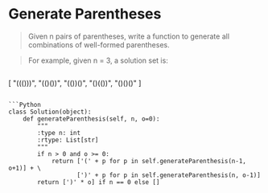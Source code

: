 # Generate Parentheses

> Given n pairs of parentheses, write a function to generate all combinations of well-formed parentheses.

> For example, given n = 3, a solution set is:

> ```
[
  "((()))",
  "(()())",
  "(())()",
  "()(())",
  "()()()"
]
```

```Python
class Solution(object):
    def generateParenthesis(self, n, o=0):
        """
        :type n: int
        :rtype: List[str]
        """
        if n > 0 and o >= 0:
            return ['(' + p for p in self.generateParenthesis(n-1, o+1)] + \
                   [')' + p for p in self.generateParenthesis(n, o-1)]
        return [')' * o] if n == 0 else []
```
